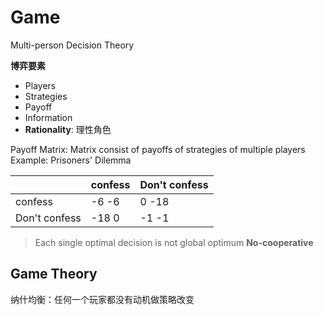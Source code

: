 # Game 

Multi-person Decision Theory

**博弈要素**
- Players
- Strategies
- Payoff
- Information
- **Rationality**: 理性角色

Payoff Matrix: Matrix consist of payoffs of strategies of multiple players
Example: Prisoners' Dilemma

||confess|Don't confess|
|-|-|-|
|confess| -6 -6 | 0 -18|
|Don't confess| -18 0 | -1 -1|

> Each single optimal decision is not global optimum **No-cooperative**

## Game Theory

纳什均衡：任何一个玩家都没有动机做策略改变